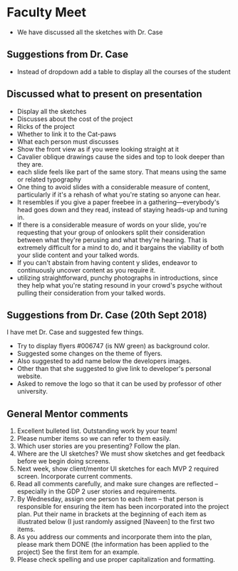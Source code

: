 # Faculty Meet
- We have discussed all the sketches with Dr. Case 
 ## Suggestions from Dr. Case 
-	Instead of dropdown add a table to display all the courses of the student 
## Discussed what to present on presentation 
-	Display all the sketches 
-	Discusses about the cost of the project 
-	Ricks of the project 
-	Whether to link it to the Cat-paws
-	What each person must discusses
-	Show the front view as if you were looking straight at it
-	Cavalier oblique drawings cause the sides and top to look deeper than they are.
-	each slide feels like part of the same story. That means using the same or related typography
-	One thing to avoid slides with a considerable measure of content, particularly if it's a rehash of what you're stating so anyone can hear.
-	 It resembles if you give a paper freebee in a gathering—everybody's head goes down and they read, instead of staying heads-up and tuning        in.
-	 If there is a considerable measure of words on your slide, you're requesting that your group of onlookers split their consideration between what they're perusing and what they're hearing. That is extremely difficult for a mind to do, and it bargains the viability of both your slide content and your talked words. 
-	If you can't abstain from having content y slides, endeavor to continuously uncover content as you require it.
- utilizing straightforward, punchy photographs in introductions, since they help what you're stating resound in your crowd's psyche without pulling their consideration from your talked words. 

## Suggestions from Dr. Case (20th Sept 2018)

I have met Dr. Case and suggested few things.
- Try to display flyers #006747 (is NW green) as background color.
- Suggested some changes on the theme of flyers.
- Also suggested to add name below the developers images.
- Other than that she suggested to give link to developer's personal website.
- Asked to remove the logo so that it can be used by professor of other university.

## General Mentor comments
1.	Excellent bulleted list. Outstanding work by your team!
2.	Please number items so we can refer to them easily.
3.	Which user stories are you presenting? Follow the plan.
4.	Where are the UI sketches? We must show sketches and get feedback before we begin doing screens.
5.	Next week, show client/mentor UI sketches for each MVP 2 required screen. Incorporate current comments.
6.	Read all comments carefully, and make sure changes are reflected – especially in the GDP 2 user stories and requirements. 
7.	By Wednesday, assign one person to each item – that person is responsible for ensuring the item has been incorporated into the project plan. Put their name in brackets at the beginning of each item as illustrated below (I just randomly assigned [Naveen] to the first two items.  
8.	As you address our comments and incorporate them into the plan, please mark them DONE (the information has been applied to the project) See the first item for an example. 
9.	Please check spelling and use proper capitalization and formatting. 

